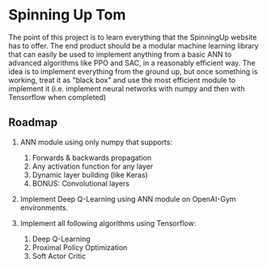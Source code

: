 # Spinning Up Tom

The point of this project is to learn everything that the
SpinningUp website has to offer. The end product should be a
modular machine learning library that can easily be used to
implement anything from a basic ANN to advanced algorithms
like PPO and SAC, in a reasonably efficient way. The idea is
to implement everything from the ground up, but once something
is working, treat it as "black box" and use the most efficient
module to implement it (i.e. implement neural networks with
numpy and then with Tensorflow when completed)

## Roadmap

1. ANN module using only numpy that supports:

   1. Forwards & backwards propagation
   2. Any activation function for any layer
   3. Dynamic layer building (like Keras)
   4. BONUS: Convolutional layers

2. Implement Deep Q-Learning using ANN module on OpenAI-Gym
   environments.

3. Implement all following algorithms using Tensorflow:
   1. Deep Q-Learning
   2. Proximal Policy Optimization
   3. Soft Actor Critic
